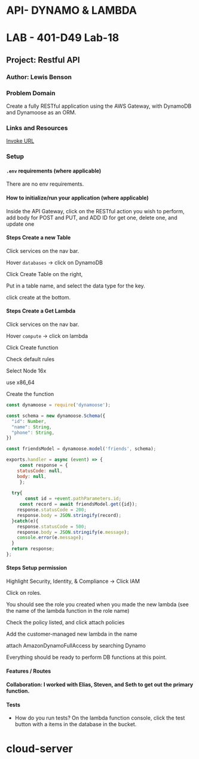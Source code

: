 # API- DYNAMO & LAMBDA
# LAB - 401-D49 Lab-18

## Project: Restful API

### Author: Lewis Benson

### Problem Domain

Create a fully RESTful application using the AWS Gateway, with DynamoDB and Dynamoose as an ORM.

### Links and Resources

[Invoke URL](https://w4e42i2xic.execute-api.us-east-1.amazonaws.com/production)


### Setup

#### `.env` requirements (where applicable)

There are no env requirements.


#### How to initialize/run your application (where applicable)

Inside the API Gateway, click on the RESTful action you wish to perform, add body for POST and PUT, and ADD ID for get one, delete one, and update one

#### Steps Create a new Table

Click services on the nav bar.

Hover `databases` -> click on DynamoDB

Click Create Table on the right,

Put in a table name, and select the data type for the key. 

click create at the bottom. 


#### Steps Create a Get Lambda


Click services on the nav bar.

Hover `compute` -> click on lambda

Click Create function

Check default rules

Select Node 16x

use x86_64

Create the function

```js
const dynamoose = require('dynamoose');

const schema = new dynamoose.Schema({
  "id": Number,
  "name": String,
  "phone": String,
})

const friendsModel = dynamoose.model('friends', schema);

exports.handler = async (event) => {
     const response = {
    statusCode: null,
    body: null,
     };  
  
  try{
       const id = +event.pathParameters.id;
     const record = await friendsModel.get({id});
    response.statusCode = 200;
    response.body = JSON.stringify(record);
  }catch(e){
    response.statusCode = 500;
    response.body = JSON.stringify(e.message);
    console.error(e.message);
  }
  return response;
};

```


#### Steps Setup permission

Highlight Security, Identity, & Compliance -> Click IAM

Click on roles. 

You should see the role you created when you made the new lambda (see the name of the lambda function in the role name)

Check the policy listed, and click attach policies 

Add the customer-managed new lambda in the name

attach AmazonDynamoFullAccess by searching Dynamo

Everything should be ready to perform DB functions at this point. 


#### Features / Routes



#### Collaboration: I worked with Elias, Steven, and Seth to get out the primary function. 

#### Tests

- How do you run tests?
On the lambda function console, click the test button with a items in the database in the bucket.

# cloud-server
